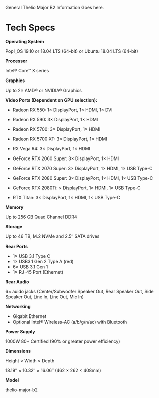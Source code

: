 General Thelio Major B2 Information Goes here.


# Tech Specs


**Operating System** 	

Pop!\_OS 19.10 or 18.04 LTS (64-bit) or Ubuntu 18.04 LTS (64-bit)

**Processor** 	

Intel® Core™ X series

**Graphics** 	

Up to 2× AMD® or NVIDIA® Graphics

**Video Ports (Dependent on GPU selection):**

- Radeon RX 550: 1× DisplayPort, 1× HDMI, 1× DVI

- Radeon RX 590: 3× DisplayPort, 1× HDMI

- Radeon RX 5700: 3× DisplayPort, 1× HDMI

- Radeon RX 5700 XT: 3× DisplayPort, 1× HDMI

- RX Vega 64: 3× DisplayPort, 1× HDMI

- GeForce RTX 2060 Super: 3× DisplayPort, 1× HDMI

- GeForce RTX 2070 Super: 3× DisplayPort, 1× HDMI, 1× USB Type-C

- GeForce RTX 2080 Super: 3× DisplayPort, 1× HDMI, 1× USB Type-C

- GeForce RTX 2080Ti: × DisplayPort, 1× HDMI, 1× USB Type-C

- RTX Titan: 3× DisplayPort, 1× HDMI, 1× USB Type-C

**Memory** 	

Up to 256 GB Quad Channel DDR4

**Storage** 	

Up to 46 TB, M.2 NVMe and 2.5″ SATA drives

**Rear Ports** 	

- 1× USB 3.1 Type C
- 1× USB3.1 Gen 2 Type A (red)
- 6× USB 3.1 Gen 1
- 1× RJ-45 Port (Ethernet)

**Rear Audio** 	

6× auido jacks (Center/Subwoofer Speaker Out, Rear Speaker Out, Side Speaker Out, Line In, Line Out, Mic In)

**Networking** 	

- Gigabit Ethernet
- Optional Intel® Wireless-AC (a/b/g/n/ac) with Bluetooth

**Power Supply** 	

1000W 80+ Certified (90% or greater power efficiency)

**Dimensions** 	

Height × Width × Depth

18.19″ × 10.32″ × 16.06″ (462 × 262 × 408mm)

**Model** 	

thelio-major-b2
